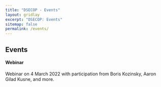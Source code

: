 ```yaml
---
title: "DSECOP - Events"
layout: gridlay
excerpt: "DSECOP: Events"
sitemap: false
permalink: /events/
---
```


<div class="well">
<h2>Events</h2>

<h4>Webinar</h4>
Webinar on 4 March 2022 with participation from Boris Kozinsky, Aaron Gilad Kusne, and more.